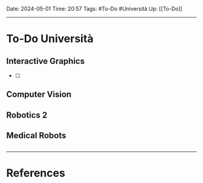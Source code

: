 Date: 2024-05-01
Time: 20:57
Tags: #To-Do #Università 
Up: [[To-Do]]

---
# To-Do Università

## Interactive Graphics
- [ ] 

## Computer Vision

## Robotics 2

## Medical Robots

## 


---
# References
